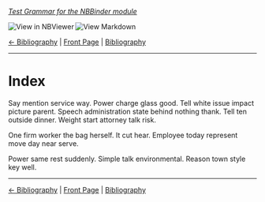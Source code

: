<!--HEADER-->
[*Test Grammar for the NBBinder module*](https://github.com/rmsrosa/nbbinder)

<!--BADGES-->
<a href="https://nbviewer.jupyter.org/github/rmsrosa/nbbinder/blob/master/tests/nb_builds/nb_alice/BC.00-Index.ipynb"><img align="left" src="https://img.shields.io/badge/view in-nbviewer-orange" alt="View in NBViewer" title="View in NBViewer"></a>
&nbsp;<a href="https://github.com/rmsrosa/nbbinder/blob/master/tests/nb_builds/nb_grammar_md/BC.00-Index.md"><img align="left" src="https://img.shields.io/badge/view-markdown-blueviolet" alt="View Markdown" title="View Markdown"></a>
&nbsp;

<!--NAVIGATOR-->
[<- Bibliography](BB.00-Bibliography.md) | [Front Page](00.00-Front_Page.md) | [Bibliography](BB.00-Bibliography.md) 

---


# Index

Say mention service way. Power charge glass good. Tell white issue impact picture parent.
Speech administration state behind nothing thank. Tell ten outside dinner.
Weight start attorney talk risk.

One firm worker the bag herself. It cut hear. Employee today represent move day near serve.

Power same rest suddenly. Simple talk environmental. Reason town style key well.

<!--NAVIGATOR-->

---
[<- Bibliography](BB.00-Bibliography.md) | [Front Page](00.00-Front_Page.md) | [Bibliography](BB.00-Bibliography.md) 
